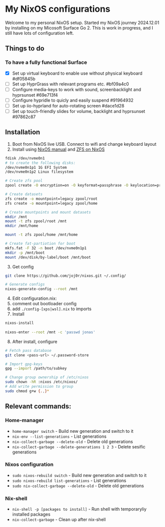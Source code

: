 # My NixOS configurations

Welcome to my personal NixOS setup. Started my NixOS journey 2024.12.01 by installing on my Micosoft Surface Go 2.
This is work in progress, and I still have lots of configuration left.

## Things to do

### To have a fully functional Surface
* [X] Set up virtual keyboard to enable use without physical keyboard  #df05845b
* [ ] Set up HyprGrass with relevant programs etc.  #bf09a4c0
* [ ] Configure media-keys to work with sound, screenbacklight and hyprsunset  #69e713f4
* [ ] Configure hypridle to quicly and easily suspend  #91964932
* [ ] Set up iio-hyprland for auto-rotating screen  #dace1d28
* [ ] Set up touch-friendly slides for volume, backlight and hyprsunset  #97862c87

## Installation
1. Boot from NixOS live USB. Connect to wifi and change keyboard layout
2. Install using [NixOS manual](https://nixos.org/manual/nixos/stable/#sec-installation-manual) and [ZFS on NixOS](https://nixos.wiki/wiki/ZFS)
```bash
fdisk /dev/nvme0n1 
# to create the following disks:
/dev/nvme0n1p1 1G EFI System
/dev/nvme0n1p2 Linux filesystem

# Create zfs pool
zpool create -O encryption=on -O keyformat=passphrase -O keylocation=prompt -O compression=lz4 -O mountpoint=none -O xattr=sa -O acltype=posixacl -o ashift=12 -o atime=off zpool /dev/nvme0n1p2

# Create datasets
zfs create -o mountpoint=legacy zpool/root
zfs create -o mountpoint=legacy zpool/home

# Create mountpoints and mount datasets
mkdir /mnt
mount -t zfs zpool/root /mnt
mkdir /mnt/home

mount -t zfs zpool/home /mnt/home

# Create fat-partiotion for boot
mkfs.fat -F 32 -n boot /dev/nvme0n1p1
mkdir -p /mnt/boot
mount /dev/disk/by-label/boot /mnt/boot
```
3. Get config
```bash
git clone https://github.com/joj0r/nixos.git ~/.config/

# Generate configs
nixos-generate-config --root /mnt
```
4. Edit configuration.nix:
  1. comment out bootloader config
  2. add `./config-[xps|wsl].nix` to imports
5. Install
```bash
nixos-install
  
nixos-enter --root /mnt -c 'passwd jonas'
```
8. After install, configure
```bash
# Fetch pass database
git clone <pass-url> ~/.password-store

# Import gpg-keys
gpg --import /path/to/subkey

# Change group ownership of /etc/nixos
sudo chown -hR :nixos /etc/nixos/
# Add write permission to group
sudo chmod g+w {.,}*
```

## Relevant commands:

### Home-manager
- `home-manager switch` - Build new generation and switch to it
- `nix-env --list-generations` - List generations
- `nix-collect-garbage --delete-old` - Delete old generations
- `nix-collect-garbage --delete-generations 1 2 3` - Delete sesific generations

### Nixos configuration
- `sudo nixos-rebuild switch` - Build new generation and switch to it
- `sudo nixos-rebuild list-generations` - List generations
- `sudo nix-collect-garbage --delete-old` - Delete old generations

### Nix-shell
- `nix-shell -p [packages to install]` - Run shell with temporaryliy installed packages
- `nix-collect-garbage` - Clean up after nix-shell
